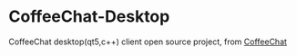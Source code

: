 # CoffeeChat-Desktop
CoffeeChat desktop(qt5,c++) client open source project, from [CoffeeChat](https://github.com/xmcy0011/CoffeeChat)
